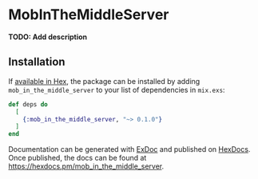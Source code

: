 # MobInTheMiddleServer

**TODO: Add description**

## Installation

If [available in Hex](https://hex.pm/docs/publish), the package can be installed
by adding `mob_in_the_middle_server` to your list of dependencies in `mix.exs`:

```elixir
def deps do
  [
    {:mob_in_the_middle_server, "~> 0.1.0"}
  ]
end
```

Documentation can be generated with [ExDoc](https://github.com/elixir-lang/ex_doc)
and published on [HexDocs](https://hexdocs.pm). Once published, the docs can
be found at <https://hexdocs.pm/mob_in_the_middle_server>.

